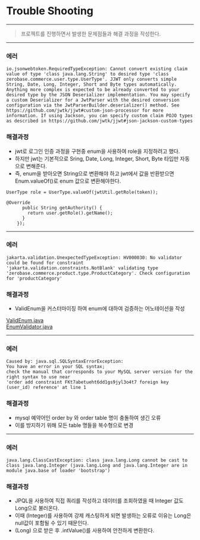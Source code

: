# Trouble Shooting

---
>프로젝트를 진행하면서 발생한 문제점들과 해결 과정을 작성한다.

---

### 에러
```
io.jsonwebtoken.RequiredTypeException: Cannot convert existing claim value of type 'class java.lang.String' to desired type 'class zerobase.commerce.user.type.UserType'. JJWT only converts simple String, Date, Long, Integer, Short and Byte types automatically. Anything more complex is expected to be already converted to your desired type by the JSON Deserializer implementation. You may specify a custom Deserializer for a JwtParser with the desired conversion configuration via the JwtParserBuilder.deserializer() method. See https://github.com/jwtk/jjwt#custom-json-processor for more information. If using Jackson, you can specify custom claim POJO types as described in https://github.com/jwtk/jjwt#json-jackson-custom-types
```

### 해결과정
- jwt로 로그인 인증 과정을 구현중 enum을 사용하여 role을 지정하려고 했다.
- 하지만 jwt는 기본적으로 Sring, Date, Long, Integer, Short, Byte 타입만 자동으로 변해준다.
- 즉, enum을 받아오면 String으로 변환해야 하고 jwt에서 값을 반환받으면 Enum.valueOf()로 enum 값으로 변환해야한다.

```
UserType role = UserType.valueOf(jwtUtil.getRole(token));
```
```
@Override
      public String getAuthority() {
        return user.getRole().getName();
      }
    });
```

---

### 에러
```
jakarta.validation.UnexpectedTypeException: HV000030: No validator could be found for constraint 'jakarta.validation.constraints.NotBlank' validating type 'zerobase.commerce.product.type.ProductCategory'. Check configuration for 'productCategory'
```

### 해결과정
- ValidEnum을 커스터마이징 하여 enum에 대하여 검증하는 어노테이션을 작성

[ValidEnum.java](../src/main/java/zerobase/commerce/validation/ValidEnum.java)\
[EnumValidator.java](../src/main/java/zerobase/commerce/validation/EnumValidator.java)

---

### 에러
```angular2html
Caused by: java.sql.SQLSyntaxErrorException: 
You have an error in your SQL syntax; 
check the manual that corresponds to your MySQL server version for the right syntax to use near 
'order add constraint FKt7abetueht6dd1gs9jyl3o4t7 foreign key (user_id) reference' at line 1
```

### 해결과정
- mysql 예약어인 order by 와 order table 명이 충돌하여 생긴 오류
- 이를 방지하기 위해 모든 table 명들을 복수형으로 변경

---

### 에러
```angular2html
java.lang.ClassCastException: class java.lang.Long cannot be cast to class java.lang.Integer (java.lang.Long and java.lang.Integer are in module java.base of loader 'bootstrap')
```

### 해결과정
- JPQL을 사용하여 직접 쿼리를 작성하고 데이터를 조회하였을 때 Integer 값도 Long으로 불러온다.
- 이때 (Integer)를 사용하여 강제 캐스팅하게 되면 발생하는 오류로 이유는 Long은 null값이 포함될 수 있기 때문인다.
- (Long) 으로 받은 후 .intValue()를 사용하여 안전하게 변환한다.
